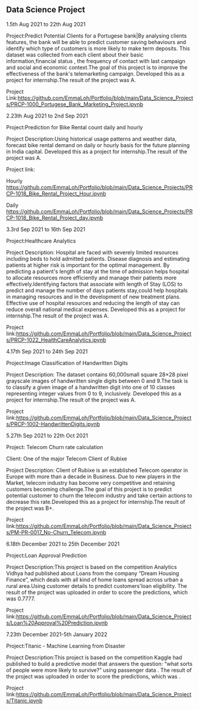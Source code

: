 
## Data Science Project


1.5th Aug 2021 to 22th Aug 2021

Project:Predict Potential Clients for a Portugese bank|By analysing clients features, the bank will be able to predict customer saving behaviours and identify which type of customers is more likely to make term deposits.
This dataset was collected from each client about their basic information,financial status , the frequency of contact with last campaign and social and economic context.The goal of this project is to improve the effectiveness of the bank's telemarketing campaign. Developed this as a project for internship.The result of the project was A.

Project Link:https://github.com/EmmaLoh/Portfolio/blob/main/Data_Science_Projects/PRCP-1000_Portugese_Bank_Marketing_Project.ipynb


2.23th Aug 2021 to 2nd Sep 2021

Project:Prediction for Bike Rental count daily and hourly

Project Description:Using historical usage patterns and weather data, forecast bike rental demand on daily or hourly basis for the future planning in India capital. Developed this as a project for internship.The result of the project was A.

Project link:

Hourly https://github.com/EmmaLoh/Portfolio/blob/main/Data_Science_Projects/PRCP-1018_Bike_Rental_Project_Hour.ipynb

Daily https://github.com/EmmaLoh/Portfolio/blob/main/Data_Science_Projects/PRCP-1018_Bike_Rental_Project_day.ipynb

3.3rd Sep 2021 to 16th Sep 2021

Project:Healthcare Analytics

Project Description: Hospital are faced with severely limited resources including beds to hold admitted patients. Disease diagnosis and estimating patients at higher risk is important for the optimal management. By predicting a patient's length of stay at the time of admission helps hospital to allocate resources more efficiently and manage their patients more effectively.Identifying factors that associate with length of Stay (LOS) to predict and manage the number of days patients stay,could help hospitals in managing resources and in the development of new treatment plans. Effective use of hospital resources and reducing the length of stay can reduce overall national medical expenses. Developed this as a project for internship.The result of the project was A.

Project link:https://github.com/EmmaLoh/Portfolio/blob/main/Data_Science_Projects/PRCP-1022_HealthCareAnalytics.ipynb


4.17th Sep 2021 to 24th Sep 2021

Project:Image Classification of Handwritten Digits

Project Description: The dataset contains 60,000small square 28×28 pixel grayscale images of handwritten single digits between 0 and 9.The task is to classify a given image of a handwritten digit into one of 10 classes representing integer values from 0 to 9, inclusively. Developed this as a project for internship.The result of the project was A.

Project link:https://github.com/EmmaLoh/Portfolio/blob/main/Data_Science_Projects/PRCP-1002-HandwrittenDigits.ipynb


5.27th Sep 2021 to 22th Oct 2021

Project: Telecom Churn rate calculation

Client: One of the major Telecom Client of Rubixe

Project Description: Client of Rubixe is an established Telecom operator in Europe with more than a decade in Business. Due to new players in the Market, telecom industry has become very competitive and retaining customers becoming challenge.The goal of this project is to predict potential customer to churn the telecom industry and take certain actions to decrease this rate.Developed this as a project for internship.The result of the project was B+.

Project link:https://github.com/EmmaLoh/Portfolio/blob/main/Data_Science_Projects/PM-PR-0017_No-Churn_Telecom.ipynb


6.18th December 2021 to 25th December 2021

Project:Loan Approval Prediction

Project Description:This project is based on the competition Analytics Vidhya had published about Loans from the company “Dream Housing Finance”, which deals with all kind of home loans spread across urban a rural area.Using customer details to predict customers'loan eligibility. The result of the project was uploaded in order to score the predictions, which was 0.7777.

Project link:https://github.com/EmmaLoh/Portfolio/blob/main/Data_Science_Projects/Loan%20Approval%20Prediction.ipynb


7.23th December 2021-5th January 2022

Project:Titanic - Machine Learning from Disaster

Project Description:This project is based on the competition Kaggle had published to build a predictive model that answers the question: “what sorts of people were more likely to survive?” using passenger data . The result of the project was uploaded in order to score the predictions, which was .

Project link:https://github.com/EmmaLoh/Portfolio/blob/main/Data_Science_Projects/Titanic.ipynb

